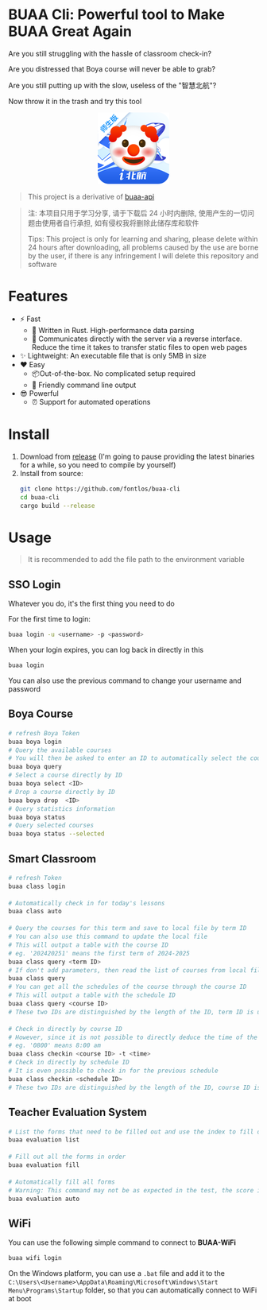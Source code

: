 # BUAA Cli: Powerful tool to Make BUAA Great Again

Are you still struggling with the hassle of classroom check-in?

Are you distressed that Boya course will never be able to grab?

Are you still putting up with the slow, useless of the "智慧北航"?

Now throw it in the trash and try this tool

<p align="center">
  <img src="./assets/image.png"></img>
</p>


> This project is a derivative of [buaa-api](https://github.com/fontlos/buaa-api)

> 注: 本项目只用于学习分享, 请于下载后 24 小时内删除, 使用产生的一切问题由使用者自行承担, 如有侵权我将删除此储存库和软件
>
> Tips: This project is only for learning and sharing, please delete within 24 hours after downloading, all problems caused by the use are borne by the user, if there is any infringement I will delete this repository and software

# Features

- ⚡ Fast
  - 🦀 Written in Rust. High-performance data parsing
  - 🎯 Communicates directly with the server via a reverse interface. Reduce the time it takes to transfer static files to open web pages
- ✨ Lightweight: An executable file that is only 5MB in size
- ❤️ Easy
  - 📦Out-of-the-box. No complicated setup required
  - 🎉 Friendly command line output
- 😎 Powerful
  - ⏰ Support for automated operations

# Install

1. Download from [release](https://github.com/fontlos/buaa-cli/release) (I'm going to pause providing the latest binaries for a while, so you need to compile by yourself)
2. Install from source:
   ```sh
   git clone https://github.com/fontlos/buaa-cli
   cd buaa-cli
   cargo build --release
   ```

# Usage

> It is recommended to add the file path to the environment variable

## SSO Login

Whatever you do, it's the first thing you need to do

For the first time to login:

```sh
buaa login -u <username> -p <password>
```

When your login expires, you can log back in directly in this

```sh
buaa login
```

You can also use the previous command to change your username and password

## Boya Course

```sh
# refresh Boya Token
buaa boya login
# Query the available courses
# You will then be asked to enter an ID to automatically select the course
buaa boya query
# Select a course directly by ID
buaa boya select <ID>
# Drop a course directly by ID
buaa boya drop  <ID>
# Query statistics information
buaa boya status
# Query selected courses
buaa boya status --selected
```

## Smart Classroom

```sh
# refresh Token
buaa class login

# Automatically check in for today's lessons
buaa class auto

# Query the courses for this term and save to local file by term ID
# You can also use this command to update the local file
# This will output a table with the course ID
# eg. '202420251' means the first term of 2024-2025
buaa class query <term ID>
# If don't add parameters, then read the list of courses from local file
buaa class query
# You can get all the schedules of the course through the course ID
# This will output a table with the schedule ID
buaa class query <course ID>
# These two IDs are distinguished by the length of the ID, term ID is usually 9 digits and course ID is usually 5 digits

# Check in directly by course ID
# However, since it is not possible to directly deduce the time of the lesson, the time parameter must be added
# eg. '0800' means 8:00 am
buaa class checkin <course ID> -t <time>
# Check in directly by schedule ID
# It is even possible to check in for the previous schedule
buaa class checkin <schedule ID>
# These two IDs are distinguished by the length of the ID, course ID is usually 5 digits and schedule ID is usually 7 digits
```

## Teacher Evaluation System

```sh
# List the forms that need to be filled out and use the index to fill out the specified form
buaa evaluation list

# Fill out all the forms in order
buaa evaluation fill

# Automatically fill all forms
# Warning: This command may not be as expected in the test, the score is correct, but it will show an abnormality, and will try to fix it the next time the evaluation system is turned on
buaa evaluation auto
```

## WiFi

You can use the following simple command to connect to **BUAA-WiFi**

```sh
buaa wifi login
```

On the Windows platform, you can use a `.bat` file and add it to the `C:\Users\<Username>\AppData\Roaming\Microsoft\Windows\Start Menu\Programs\Startup` folder, so that you can automatically connect to WiFi at boot